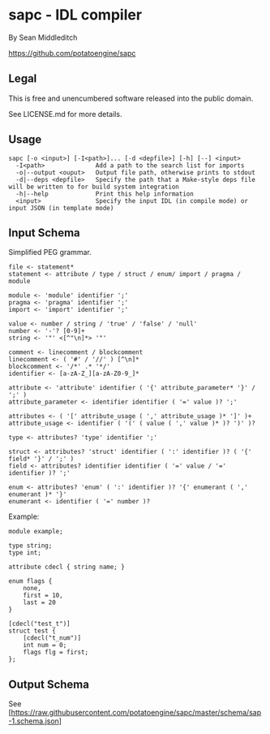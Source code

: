 sapc - IDL compiler
===================

By Sean Middleditch

https://github.com/potatoengine/sapc

Legal
-----

This is free and unencumbered software released into the public domain.

See LICENSE.md for more details.

Usage
-----

```
sapc [-o <input>] [-I<path>]... [-d <depfile>] [-h] [--] <input>
  -I<path>              Add a path to the search list for imports
  -o|--output <ouput>   Output file path, otherwise prints to stdout
  -d|--deps <depfile>   Specify the path that a Make-style deps file will be written to for build system integration
  -h|--help             Print this help information
  <input>               Specify the input IDL (in compile mode) or input JSON (in template mode)
```

Input Schema
------------

Simplified PEG grammar.

```
file <- statement*
statement <- attribute / type / struct / enum/ import / pragma / module

module <- 'module' identifier ';'
pragma <- 'pragma' identifier ';'
import <- 'import' identifier ';'

value <- number / string / 'true' / 'false' / 'null'
number <- '-'? [0-9]+
string <- '"' <[^"\n]*> '"'

comment <- linecomment / blockcomment
linecomment <- ( '#' / '//' ) [^\n]*
blockcomment <- '/*' .* '*/'
identifier <- [a-zA-Z_][a-zA-Z0-9_]*

attribute <- 'attribute' identifier ( '{' attribute_parameter* '}' / ';' )
attribute_parameter <- identifier identifier ( '=' value )? ';'

attributes <- ( '[' attribute_usage ( ',' attribute_usage )* ']' )+
attribute_usage <- identifier ( '(' ( value ( ',' value )* )? ')' )?

type <- attributes? 'type' identifier ';'

struct <- attributes? 'struct' identifier ( ':' identifier )? ( '{' field* '}' / ';' )
field <- attributes? identifier identifier ( '=' value / '=' identifier )? ';'

enum <- attributes? 'enum' ( ':' identifier )? '{' enumerant ( ',' enumerant )* '}'
enumerant <- identifier ( '=' number )?
```

Example:

```
module example;

type string;
type int;

attribute cdecl { string name; }

enum flags {
    none,
    first = 10,
    last = 20
}

[cdecl("test_t")]
struct test {
    [cdecl("t_num")]
    int num = 0;
    flags flg = first;
};
```

Output Schema
-------------

See [https://raw.githubusercontent.com/potatoengine/sapc/master/schema/sap-1.schema.json]

